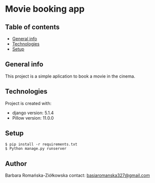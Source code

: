 # Movie booking app

## Table of contents
* [General info](#general-info)
* [Technologies](#technologies)
* [Setup](#setup)

## General info
This project is a simple aplication to book a movie in the cinema.
	
## Technologies
Project is created with:
* django version: 5.1.4
* Pillow version: 11.0.0
	
## Setup

```
$ pip install -r requirements.txt
$ Python manage.py runserver
```

## Author
Barbara Romańska-Ziółkowska
contact: basiaromanska327@gmail.com

